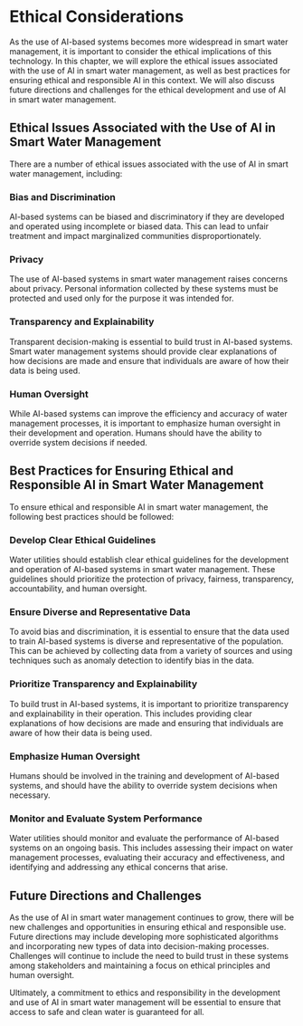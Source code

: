 Ethical Considerations
======================

As the use of AI-based systems becomes more widespread in smart water management, it is important to consider the ethical implications of this technology. In this chapter, we will explore the ethical issues associated with the use of AI in smart water management, as well as best practices for ensuring ethical and responsible AI in this context. We will also discuss future directions and challenges for the ethical development and use of AI in smart water management.

Ethical Issues Associated with the Use of AI in Smart Water Management
----------------------------------------------------------------------

There are a number of ethical issues associated with the use of AI in smart water management, including:

### Bias and Discrimination

AI-based systems can be biased and discriminatory if they are developed and operated using incomplete or biased data. This can lead to unfair treatment and impact marginalized communities disproportionately.

### Privacy

The use of AI-based systems in smart water management raises concerns about privacy. Personal information collected by these systems must be protected and used only for the purpose it was intended for.

### Transparency and Explainability

Transparent decision-making is essential to build trust in AI-based systems. Smart water management systems should provide clear explanations of how decisions are made and ensure that individuals are aware of how their data is being used.

### Human Oversight

While AI-based systems can improve the efficiency and accuracy of water management processes, it is important to emphasize human oversight in their development and operation. Humans should have the ability to override system decisions if needed.

Best Practices for Ensuring Ethical and Responsible AI in Smart Water Management
--------------------------------------------------------------------------------

To ensure ethical and responsible AI in smart water management, the following best practices should be followed:

### Develop Clear Ethical Guidelines

Water utilities should establish clear ethical guidelines for the development and operation of AI-based systems in smart water management. These guidelines should prioritize the protection of privacy, fairness, transparency, accountability, and human oversight.

### Ensure Diverse and Representative Data

To avoid bias and discrimination, it is essential to ensure that the data used to train AI-based systems is diverse and representative of the population. This can be achieved by collecting data from a variety of sources and using techniques such as anomaly detection to identify bias in the data.

### Prioritize Transparency and Explainability

To build trust in AI-based systems, it is important to prioritize transparency and explainability in their operation. This includes providing clear explanations of how decisions are made and ensuring that individuals are aware of how their data is being used.

### Emphasize Human Oversight

Humans should be involved in the training and development of AI-based systems, and should have the ability to override system decisions when necessary.

### Monitor and Evaluate System Performance

Water utilities should monitor and evaluate the performance of AI-based systems on an ongoing basis. This includes assessing their impact on water management processes, evaluating their accuracy and effectiveness, and identifying and addressing any ethical concerns that arise.

Future Directions and Challenges
--------------------------------

As the use of AI in smart water management continues to grow, there will be new challenges and opportunities in ensuring ethical and responsible use. Future directions may include developing more sophisticated algorithms and incorporating new types of data into decision-making processes. Challenges will continue to include the need to build trust in these systems among stakeholders and maintaining a focus on ethical principles and human oversight.

Ultimately, a commitment to ethics and responsibility in the development and use of AI in smart water management will be essential to ensure that access to safe and clean water is guaranteed for all.
